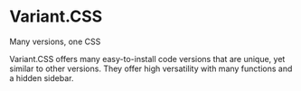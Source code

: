 # Variant.CSS
Many versions, one CSS


Variant.CSS offers many easy-to-install code versions that are unique, yet similar to other versions. They offer high versatility with many functions and a hidden sidebar.
